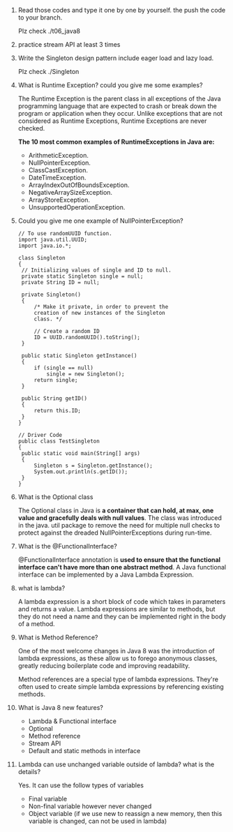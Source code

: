 1. Read those codes and type it one by one by yourself. the push the code to your branch.

   Plz check ./t06_java8

2.  practice stream API at least 3 times

3. Write the Singleton design pattern include eager load and lazy load.

   Plz check ./Singleton

4. What is Runtime Exception? could you give me some examples?

   The Runtime Exception is the parent class in all exceptions of the Java programming language that are expected to crash or break down the program or application when they occur. Unlike exceptions that are not considered as Runtime Exceptions, Runtime Exceptions are never checked.

   **The 10 most common examples of RuntimeExceptions in Java are:**

   - ArithmeticException.
   - NullPointerException.
   - ClassCastException.
   - DateTimeException.
   - ArrayIndexOutOfBoundsException.
   - NegativeArraySizeException.
   - ArrayStoreException.
   - UnsupportedOperationException.

5. Could you give me one example of NullPointerException?

   ```
   // To use randomUUID function.
   import java.util.UUID;
   import java.io.*;
   
   class Singleton
   {
   	// Initializing values of single and ID to null.
   	private static Singleton single = null;
   	private String ID = null;
   
   	private Singleton()
   	{
   		/* Make it private, in order to prevent the
   		creation of new instances of the Singleton
   		class. */
   
   		// Create a random ID
   		ID = UUID.randomUUID().toString();
   	}
   
   	public static Singleton getInstance()
   	{
   		if (single == null)
   			single = new Singleton();
   		return single;
   	}
   
   	public String getID()
   	{
   		return this.ID;
   	}
   }
   
   // Driver Code
   public class TestSingleton
   {
   	public static void main(String[] args)
   	{
   		Singleton s = Singleton.getInstance();
   		System.out.println(s.getID());
   	}
   }
   ```

   

6. What is the Optional class

   The Optional class in Java is **a container that can hold, at max, one value and gracefully deals with null values**. The class was introduced in the java. util package to remove the need for multiple null checks to protect against the dreaded NullPointerExceptions during run-time.

7. What is the @FunctionalInterface?

   @FunctionalInterface annotation is **used to ensure that the functional interface can't have more than one abstract method**. A Java functional interface can be implemented by a Java Lambda Expression.

8. what is lambda?

   A lambda expression is a short block of code which takes in parameters and returns a value. Lambda expressions are similar to methods, but they do not need a name and they can be implemented right in the body of a method.

9. What is Method Reference?

   One of the most welcome changes in Java 8 was the introduction of lambda expressions, as these allow us to forego anonymous classes, greatly reducing boilerplate code and improving readability.

   Method references are a special type of lambda expressions. They're often used to create simple lambda expressions by referencing existing methods.

10. What is Java 8 new features?

    - Lambda & Functional interface
    - Optional
    - Method reference
    - Stream API
    - Default  and static methods in interface

11. Lambda can use unchanged variable outside of lambda? what is the details?

    Yes. It can use the follow types of variables

    - Final variable
    - Non-final variable however never changed
    - Object variable (if we use new to reassign a new memory, then this variable is changed, can not be used in lambda)

​		